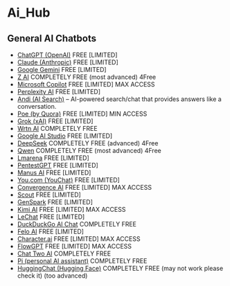 # Ai_Hub
## General AI Chatbots
- [ChatGPT (OpenAI)](https://chat.openai.com) FREE [LIMITED]
- [Claude (Anthropic)](https://claude.ai) FREE [LIMITED]
- [Google Gemini](https://gemini.google.com) FREE [LIMITED]
- [Z AI](https://chat.z.ai/) COMPLETELY FREE (most advanced) 4Free
- [Microsoft Copilot](https://copilot.microsoft.com) FREE [LIMITED] MAX ACCESS
- [Perplexity AI](https://perplexity.ai) FREE [LIMITED]
- [Andi (AI Search)](https://andisearch.com) – AI-powered search/chat that provides answers like a conversation.  
- [Poe (by Quora)](https://poe.com) FREE [LIMITED] MIN ACCESS
- [Grok (xAI)](https://x.ai) FREE [LIMITED]
- [Wrtn AI](https://wrtn.ai/) COMPLETELY FREE
- [Google AI Studio](https://aistudio.google.com) FREE [LIMITED]
- [DeepSeek](https://deepseek.com) COMPLETELY FREE (advanced) 4Free
- [Qwen](https://chat.qwen.ai/) COMPLETELY FREE (most advanced) 4Free
- [Lmarena](https://lmarena.ai) FREE [LIMITED]
- [PentestGPT](https://pentestgpt.ai) FREE [LIMITED]
- [Manus AI](https://manus.im/) FREE [LIMITED]
- [You.com (YouChat)](https://you.com) FREE [LIMITED]
- [Convergence AI](https://convergence.ai) FREE [LIMITED] MAX ACCESS
- [Scout](https://scout.new/) FREE [LIMITED]
- [GenSpark](https://genspark.ai) FREE [LIMITED]
- [Kimi AI](https://www.kimi.com/) FREE [LIMITED] MAX ACCESS
- [LeChat](https://chat.mistral.ai/chat) FREE [LIMITED]
- [DuckDuckGo AI Chat](https://duckduckgo.com/?q=DuckDuckGo+AI+Chat&ia=chat&duckai=1) COMPLETELY FREE
- [Felo AI](https://felo.ai/search) FREE [LIMITED]
- [Character.ai](https://character.ai/) FREE [LIMITED] MAX ACCESS
- [FlowGPT](https://flowgpt.com) FREE [LIMITED] MAX ACCESS  <!-- visual interface / community prompts for AI/chatbots -->
- [Chat Two AI](https://chat.two.ai/) COMPLETELY FREE
- [Pi (personal AI assistant)](https://pi.ai) COMPLETELY FREE
- [HuggingChat (Hugging Face)](https://huggingface.co/chat) COMPLETELY FREE (may not work please check it) (too advanced)






